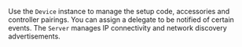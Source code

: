 Use the `Device` instance to manage the setup code, accessories and controller pairings. You can assign a delegate to be notified of certain events. The `Server` manages IP connectivity and network discovery advertisements.
